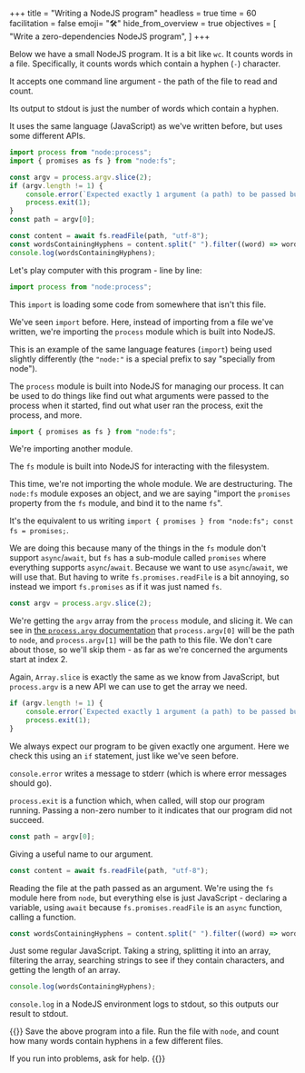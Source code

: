 +++
title = "Writing a NodeJS program"
headless = true
time = 60
facilitation = false
emoji= "🛠️"
hide_from_overview = true
objectives = [
    "Write a zero-dependencies NodeJS program",
]
+++

Below we have a small NodeJS program. It is a bit like `wc`. It counts words in a file. Specifically, it counts words which contain a hyphen (`-`) character.

It accepts one command line argument - the path of the file to read and count.

Its output to stdout is just the number of words which contain a hyphen.

It uses the same language (JavaScript) as we've written before, but uses some different APIs.

```js
import process from "node:process";
import { promises as fs } from "node:fs";

const argv = process.argv.slice(2);
if (argv.length != 1) {
    console.error(`Expected exactly 1 argument (a path) to be passed but got ${argv.length}.`);
    process.exit(1);
}
const path = argv[0];

const content = await fs.readFile(path, "utf-8");
const wordsContainingHyphens = content.split(" ").filter((word) => word.indexOf("-") > -1).length;
console.log(wordsContainingHyphens);
```

Let's play computer with this program - line by line:

```js
import process from "node:process";
```

This `import` is loading some code from somewhere that isn't this file.

We've seen `import` before. Here, instead of importing from a file we've written, we're importing the `process` module which is built into NodeJS.

This is an example of the same language features (`import`) being used slightly differently (the `"node:"` is a special prefix to say "specially from node").

The `process` module is built into NodeJS for managing our process. It can be used to do things like find out what arguments were passed to the process when it started, find out what user ran the process, exit the process, and more.

```js
import { promises as fs } from "node:fs";
```

We're importing another module.

The `fs` module is built into NodeJS for interacting with the filesystem.

This time, we're not importing the whole module. We are destructuring. The `node:fs` module exposes an object, and we are saying "import the `promises` property from the `fs` module, and bind it to the name `fs`".

It's the equivalent to us writing `import { promises } from "node:fs"; const fs = promises;`.

We are doing this because many of the things in the `fs` module don't support `async`/`await`, but `fs` has a sub-module called `promises` where everything supports `async`/`await`. Because we want to use `async`/`await`, we will use that. But having to write `fs.promises.readFile` is a bit annoying, so instead we import `fs.promises` as if it was just named `fs`.

```js
const argv = process.argv.slice(2);
```

We're getting the `argv` array from the `process` module, and slicing it. We can see in [the `process.argv` documentation](https://nodejs.org/api/process.html#processargv) that `process.argv[0]` will be the path to `node`, and `process.argv[1]` will be the path to this file. We don't care about those, so we'll skip them - as far as we're concerned the arguments start at index 2.

Again, `Array.slice` is exactly the same as we know from JavaScript, but `process.argv` is a new API we can use to get the array we need.

```js
if (argv.length != 1) {
    console.error(`Expected exactly 1 argument (a path) to be passed but got ${argv.length}.`);
    process.exit(1);
}
```

We always expect our program to be given exactly one argument. Here we check this using an `if` statement, just like we've seen before.

`console.error` writes a message to stderr (which is where error messages should go).

`process.exit` is a function which, when called, will stop our program running. Passing a non-zero number to it indicates that our program did not succeed.

```js
const path = argv[0];
```

Giving a useful name to our argument.

```js
const content = await fs.readFile(path, "utf-8");
```

Reading the file at the path passed as an argument. We're using the `fs` module here from `node`, but everything else is just JavaScript - declaring a variable, using `await` because `fs.promises.readFile` is an `async` function, calling a function.

```js
const wordsContainingHyphens = content.split(" ").filter((word) => word.indexOf("-") > -1).length;
```

Just some regular JavaScript. Taking a string, splitting it into an array, filtering the array, searching strings to see if they contain characters, and getting the length of an array.

```js
console.log(wordsContainingHyphens);
```

`console.log` in a NodeJS environment logs to stdout, so this outputs our result to stdout.

{{<note type="Exercise">}}
Save the above program into a file. Run the file with `node`, and count how many words contain hyphens in a few different files.

If you run into problems, ask for help.
{{</note>}}